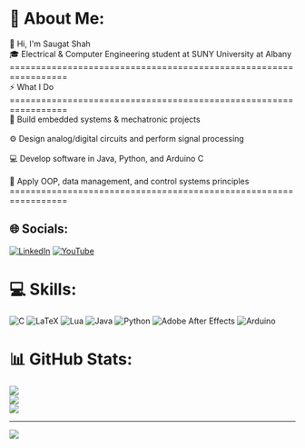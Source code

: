 # 💫 About Me:
👋 Hi, I'm Saugat Shah<br>🎓 Electrical & Computer Engineering student at SUNY University at Albany <br>=================================================================<br>⚡ What I Do<br>=================================================================<br>🤖 Build embedded systems & mechatronic projects<br><br>⚙️ Design analog/digital circuits and perform signal processing<br><br>💻 Develop software in Java, Python, and Arduino C<br><br>🧠 Apply OOP, data management, and control systems principles<br>=================================================================<br>


## 🌐 Socials:
[![LinkedIn](https://img.shields.io/badge/LinkedIn-%230077B5.svg?logo=linkedin&logoColor=white)](https://linkedin.com/in/saugatshah) [![YouTube](https://img.shields.io/badge/YouTube-%23FF0000.svg?logo=YouTube&logoColor=white)](https://youtube.com/@UCgVv8-rs25s2J_In6czaH4g) 

# 💻 Skills:
![C](https://img.shields.io/badge/c-%2300599C.svg?style=for-the-badge&logo=c&logoColor=white) ![LaTeX](https://img.shields.io/badge/latex-%23008080.svg?style=for-the-badge&logo=latex&logoColor=white) ![Lua](https://img.shields.io/badge/lua-%232C2D72.svg?style=for-the-badge&logo=lua&logoColor=white) ![Java](https://img.shields.io/badge/java-%23ED8B00.svg?style=for-the-badge&logo=openjdk&logoColor=white) ![Python](https://img.shields.io/badge/python-3670A0?style=for-the-badge&logo=python&logoColor=ffdd54) ![Adobe After Effects](https://img.shields.io/badge/Adobe%20After%20Effects-9999FF.svg?style=for-the-badge&logo=Adobe%20After%20Effects&logoColor=white) ![Arduino](https://img.shields.io/badge/-Arduino-00979D?style=for-the-badge&logo=Arduino&logoColor=white)
# 📊 GitHub Stats:
![](https://github-readme-stats.vercel.app/api?username=suhgot&theme=graywhite&hide_border=false&include_all_commits=false&count_private=false)<br/>
![](https://nirzak-streak-stats.vercel.app/?user=suhgot&theme=graywhite&hide_border=false)<br/>
![](https://github-readme-stats.vercel.app/api/top-langs/?username=suhgot&theme=graywhite&hide_border=false&include_all_commits=false&count_private=false&layout=compact)

---
[![](https://visitcount.itsvg.in/api?id=suhgot&icon=0&color=5)](https://visitcount.itsvg.in)

<!-- Proudly created with GPRM ( https://gprm.itsvg.in ) -->
